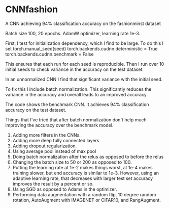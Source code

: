 # CNNfashion
A CNN achieving 94% classification accuracy on the fashionminst dataset


Batch size 100, 20 epochs. AdamW optimizer, learning rate 1e-3.

First, I test for initialization dependency, which I find to be large. To do this I set
torch.manual_seed(seed)
torch.backends.cudnn.deterministic = True
torch.backends.cudnn.benchmark = False

This ensures that each run for each seed is reproducible. Then I run over 10 initial seeds to check variance in the accuracy on the test dataset. 

In an unnormalized CNN I find that significant variance with the initial seed. 

To fix this I include batch normalization. This significantly reduces the variance in the accuracy and overall leads to an improved accuracy. 

The code shows the benchmark CNN. It achieves 94% classification accuracy on the test dataset. 

Things that I've tried that after batch normalization don't help much improving the accuracy over the benchmark model. 

1. Adding more filters in the CNNs.
2. Adding more deep fully connected layers
3. Adding dropout regularization.
4. Using average pool instead of max pool 
4. Doing batch normalization after the relus as opposed to before the relus
4. Changing the batch size to 50 or 200 as opposed to 100.
5. Putting the learning rate at 1e-2 makes things worst, at 1e-4 makes training slower, but end accuracy is similar to 1e-3. However, using an adaptive learning rate, that decreases with larger test set accuracy improves the result by a percent or so. 
6. Using SGD as opposed to Adams in the optimizer. 
7. Performing data augmentation with a random flip, 10 degree random rotation, AutoAugment with IMAGENET or CIFAR10, and RangAugment.

